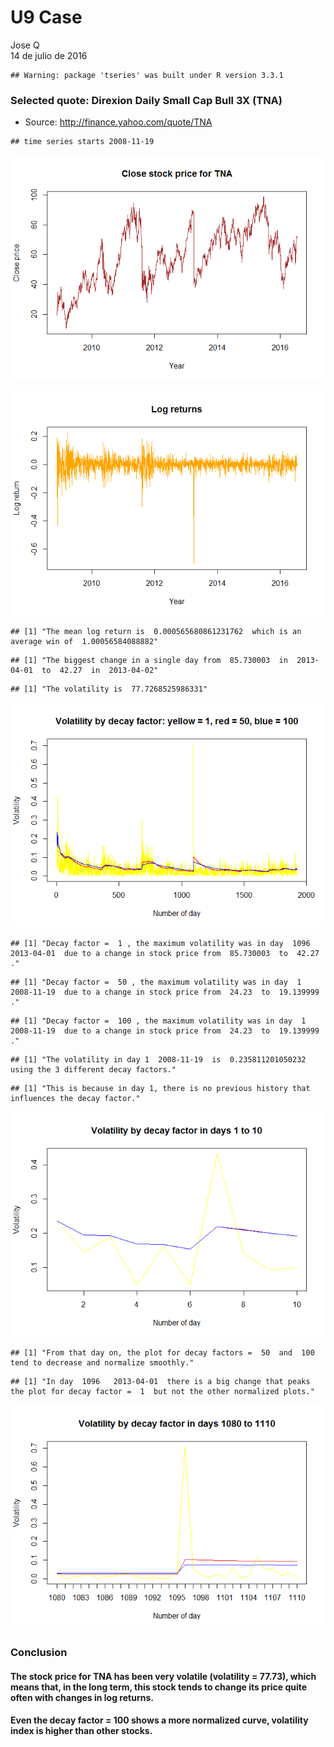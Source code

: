 # U9 Case
Jose Q  
14 de julio de 2016  




```
## Warning: package 'tseries' was built under R version 3.3.1
```


### Selected quote: Direxion Daily Small Cap Bull 3X (TNA)  

* Source: http://finance.yahoo.com/quote/TNA 


```
## time series starts 2008-11-19
```

![](Paper_files/figure-html/unnamed-chunk-3-1.png)<!-- -->

![](Paper_files/figure-html/unnamed-chunk-4-1.png)<!-- -->

```
## [1] "The mean log return is  0.000565680861231762  which is an average win of  1.00056584088882"
```

```
## [1] "The biggest change in a single day from  85.730003  in  2013-04-01  to  42.27  in  2013-04-02"
```


```
## [1] "The volatility is  77.7268525986331"
```



![](Paper_files/figure-html/unnamed-chunk-7-1.png)<!-- -->


```
## [1] "Decay factor =  1 , the maximum volatility was in day  1096   2013-04-01  due to a change in stock price from  85.730003  to  42.27 ."
```

```
## [1] "Decay factor =  50 , the maximum volatility was in day  1   2008-11-19  due to a change in stock price from  24.23  to  19.139999 ."
```

```
## [1] "Decay factor =  100 , the maximum volatility was in day  1   2008-11-19  due to a change in stock price from  24.23  to  19.139999 ."
```

```
## [1] "The volatility in day 1  2008-11-19  is  0.235811201050232  using the 3 different decay factors."
```

```
## [1] "This is because in day 1, there is no previous history that  influences the decay factor."
```

![](Paper_files/figure-html/unnamed-chunk-8-1.png)<!-- -->

```
## [1] "From that day on, the plot for decay factors =  50  and  100  tend to decrease and normalize smoothly."
```

```
## [1] "In day  1096   2013-04-01  there is a big change that peaks the plot for decay factor =  1  but not the other normalized plots."
```

![](Paper_files/figure-html/unnamed-chunk-8-2.png)<!-- -->

### Conclusion  

#### The stock price for TNA has been very volatile (volatility = 77.73), which means that, in the long term, this stock tends to change its price quite often with changes in log returns.

#### Even the decay factor = 100 shows a more normalized curve, volatility index is higher than other stocks.  

###  




